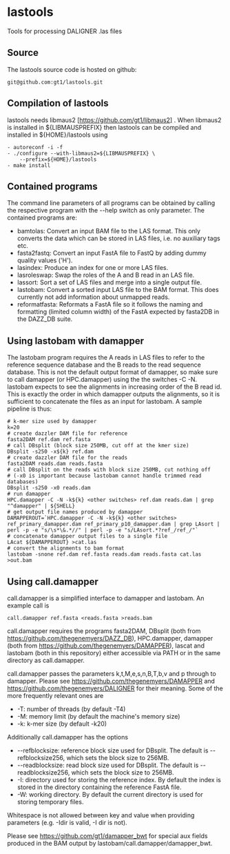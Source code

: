 # lastools
Tools for processing DALIGNER .las files

Source
------

The lastools source code is hosted on github:

	git@github.com:gt1/lastools.git

Compilation of lastools
-----------------------

lastools needs libmaus2 [https://github.com/gt1/libmaus2] . When libmaus2
is installed in ${LIBMAUSPREFIX} then lastools can be compiled and
installed in ${HOME}/lastools using

	- autoreconf -i -f
	- ./configure --with-libmaus2=${LIBMAUSPREFIX} \
		--prefix=${HOME}/lastools
	- make install

Contained programs
------------------

The command line parameters of all programs can be obtained by calling the respective program with the --help switch as only parameter.
The contained programs are:

 * bamtolas: Convert an input BAM file to the LAS format. This only converts the data which can be stored in LAS files, i.e. no auxiliary tags etc.
 * fasta2fastq: Convert an input FastA file to FastQ by adding dummy quality values ('H').
 * lasindex: Produce an index for one or more LAS files.
 * lasroleswap: Swap the roles of the A and B read in an LAS file.
 * lassort: Sort a set of LAS files and merge into a single output file.
 * lastobam: Convert a sorted input LAS file to the BAM format. This does currently not add information about unmapped reads.
 * reformatfasta: Reformats a FastA file so it follows the naming and formatting (limited column width) of the FastA expected by fasta2DB in the DAZZ_DB suite.

Using lastobam with damapper
----------------------------

The lastobam program requires the A reads in LAS files to refer to the reference sequence database and the B reads to the read sequence database.
This is not the default output format of damapper, so make sure to call damapper (or HPC.damapper) using the the switches -C -N.
lastobam expects to see the alignments in increasing order of the B read id. This is exactly the order in which damapper outputs the alignments, so it is sufficient to concatenate
the files as an input for lastobam. A sample pipeline is thus:

```
# k-mer size used by damapper
k=20
# create dazzler DAM file for reference
fasta2DAM ref.dam ref.fasta
# call DBsplit (block size 250MB, cut off at the kmer size)
DBsplit -s250 -x${k} ref.dam
# create dazzler DAM file for the reads
fasta2DAM reads.dam reads.fasta
# call DBsplit on the reads with block size 250MB, cut nothing off
# (-x0 is important because lastobam cannot handle trimmed read databases)
DBsplit -s250 -x0 reads.dam
# run damapper
HPC.damapper -C -N -k${k} <other switches> ref.dam reads.dam | grep "^damapper" | ${SHELL}
# get output file names produced by damapper
DAMAPPEROUT=`HPC.damapper -C -N -k${k} <other switches> ref_primary_damapper.dam ref_primary_p10_damapper.dam | grep LAsort | perl -p -e "s/\s*\&.*//" | perl -p -e "s/LAsort.*?ref_/ref_/"`
# concatenate damapper output files to a single file
LAcat ${DAMAPPEROUT} >cat.las
# convert the alignments to bam format
lastobam -snone ref.dam ref.fasta reads.dam reads.fasta cat.las >out.bam
```

Using call.damapper
-------------------

call.damapper is a simplified interface to damapper and lastobam. An example call is

```
call.damapper ref.fasta <reads.fasta >reads.bam
```

call.damapper requires the programs fasta2DAM, DBsplit (both from https://github.com/thegenemyers/DAZZ_DB),
HPC.damapper, damapper (both from https://github.com/thegenemyers/DAMAPPER), 
lascat and lastobam (both in this repository) either accessible via PATH or in the same directory as call.damapper.

call.damapper passes the parameters k,t,M,e,s,n,B,T,b,v and p through to damapper. 
Please see https://github.com/thegenemyers/DAMAPPER and https://github.com/thegenemyers/DALIGNER for their meaning.
Some of the more frequently relevant ones are

 * -T: number of threads (by default -T4)
 * -M: memory limit (by default the machine's memory size)
 * -k: k-mer size (by default -k20)
 
Additionally call.damapper has the options

 * --refblocksize: reference block size used for DBsplit. The default is --refblocksize256, which sets the block size to 256MB.
 * --readblocksize: read block size used for DBsplit. The default is --readblocksize256, which sets the block size to 256MB.
 * -I: directory used for storing the reference index. By default the index is stored in the directory containing the reference FastA file.
 * -W: working directory. By default the current directory is used for storing temporary files.

Whitespace is not allowed between key and value when providing parameters (e.g. -Idir is valid, -I dir is not).

Please see https://github.com/gt1/damapper_bwt for special aux fields produced in the BAM output by lastobam/call.damapper/damapper_bwt.
